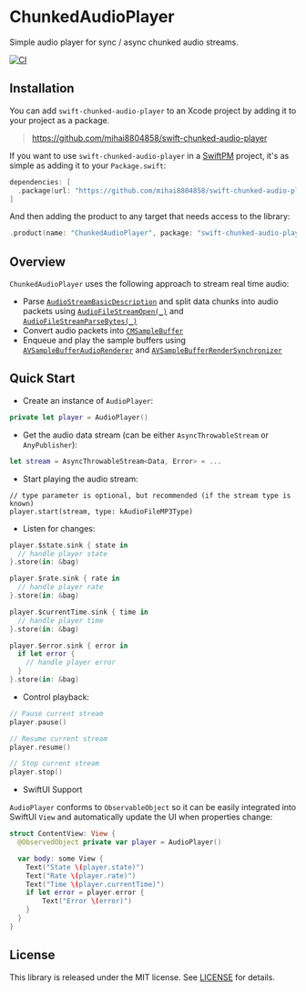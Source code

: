 
# ChunkedAudioPlayer

Simple audio player for sync / async chunked audio streams.

[![CI](https://github.com/mihai8804858/swift-chunked-audio-player/actions/workflows/ci.yml/badge.svg)](https://github.com/mihai8804858/swift-chunked-audio-player/actions/workflows/ci.yml)


## Installation

You can add `swift-chunked-audio-player` to an Xcode project by adding it to your project as a package.

> https://github.com/mihai8804858/swift-chunked-audio-player

If you want to use `swift-chunked-audio-player` in a [SwiftPM](https://swift.org/package-manager/) project, it's as
simple as adding it to your `Package.swift`:

``` swift
dependencies: [
  .package(url: "https://github.com/mihai8804858/swift-chunked-audio-player", from: "1.0.0")
]
```

And then adding the product to any target that needs access to the library:

```swift
.product(name: "ChunkedAudioPlayer", package: "swift-chunked-audio-player"),
```

## Overview

`ChunkedAudioPlayer` uses the following approach to stream real time audio:
  * Parse [`AudioStreamBasicDescription`](https://developer.apple.com/documentation/coreaudiotypes/audiostreambasicdescription) and split data chunks into audio packets using [`AudioFileStreamOpen(_)`](https://developer.apple.com/documentation/audiotoolbox/1391498-audiofilestreamopen) and [`AudioFileStreamParseBytes(_)`](https://developer.apple.com/documentation/audiotoolbox/1391492-audiofilestreamparsebytes)
  * Convert audio packets into [`CMSampleBuffer`](https://developer.apple.com/documentation/coremedia/cmsamplebuffer)
  * Enqueue and play the sample buffers using [`AVSampleBufferAudioRenderer`](https://developer.apple.com/documentation/avfoundation/avsamplebufferaudiorenderer) and [`AVSampleBufferRenderSynchronizer`](https://developer.apple.com/documentation/avfoundation/avsamplebufferrendersynchronizer)

## Quick Start

* Create an instance of `AudioPlayer`:
```swift
private let player = AudioPlayer()
```
* Get the audio data stream (can be either `AsyncThrowableStream` or `AnyPublisher`):
```swift
let stream = AsyncThrowableStream<Data, Error> = ...
```

* Start playing the audio stream:

```
// type parameter is optional, but recommended (if the stream type is known)
player.start(stream, type: kAudioFileMP3Type)
```

* Listen for changes:

```swift
player.$state.sink { state in
  // handle player state
}.store(in: &bag)

player.$rate.sink { rate in
  // handle player rate
}.store(in: &bag)

player.$currentTime.sink { time in
  // handle player time
}.store(in: &bag)

player.$error.sink { error in
  if let error {
    // handle player error
  }
}.store(in: &bag)
```

* Control playback:

```swift
// Pause current stream
player.pause()

// Resume current stream
player.resume()

// Stop current stream
player.stop()
```

* SwiftUI Support

`AudioPlayer` conforms to `ObservableObject` so it can be easily integrated into SwiftUI `View` and automatically update the UI when properties change:
```swift
struct ContentView: View {
  @ObservedObject private var player = AudioPlayer()

  var body: some View {
    Text("State \(player.state)")
    Text("Rate \(player.rate)")
    Text("Time \(player.currentTime)")
    if let error = player.error {
        Text("Error \(error)")
    }
  }
}
```

## License

This library is released under the MIT license. See [LICENSE](LICENSE) for details.
